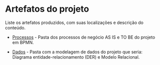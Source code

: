 # Artefatos do projeto

Liste os artefatos produzidos, com suas localizações e descrição do conteúdo.


* [Processos](https://github.com/ICEI-PUC-Minas-PMV-SI/pmv-si-2023-2-pe2-t2-aluga-auto/tree/master/artefatos/processos) - Pasta dos processos de negócio AS IS e TO BE do projeto em BPMN. 

* [Dados](https://github.com/ICEI-PUC-Minas-PMV-SI/pmv-si-2023-2-pe2-t2-aluga-auto/tree/master/artefatos/dados) - Pasta com a modelagem de dados do projeto que seria: Diagrama entidade-relacionamento (DER) e Modelo Relacional.
